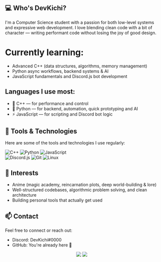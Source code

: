 ## 💻 Who's DevKichi?

I'm a Computer Science student with a passion for both low-level systems and expressive web development.
I love blending clean code with a bit of character — writing performant code without losing the joy of good design.

# Currently learning:

- Advanced C++ (data structures, algorithms, memory management)
- Python async workflows, backend systems & AI
- JavaScript fundamentals and Discord.js bot development


## Languages I use most:

- 🧩 C++ — for performance and control
- 🐍 Python — for backend, automation, quick prototyping and AI
- ⚡ JavaScript —  for scripting and Discord bot logic

## 🧰 Tools & Technologies

Here are some of the tools and technologies I use regularly:

![C++](https://img.shields.io/badge/C++-00599C?style=for-the-badge&logo=c%2B%2B&logoColor=white) ![Python](https://img.shields.io/badge/Python-3776AB?style=for-the-badge&logo=python&logoColor=white) ![JavaScript](https://img.shields.io/badge/JavaScript-F7DF1E?style=for-the-badge&logo=javascript&logoColor=black)  
![Discord.js](https://img.shields.io/badge/Discord.js-5865F2?style=for-the-badge&logo=discord&logoColor=white) ![Git](https://img.shields.io/badge/Git-F05032?style=for-the-badge&logo=git&logoColor=white) ![Linux](https://img.shields.io/badge/Linux-FCC624?style=for-the-badge&logo=linux&logoColor=black)

## 🎌 Interests

- Anime (magic academy, reincarnation plots, deep world-building & lore)
- Well-structured codebases, algorithmic problem solving, and clean architecture
- Building personal tools that actually get used

## 📫 Contact
Feel free to connect or reach out:

- Discord: DevKichi#0000
- GitHub: You're already here 👋

<p align="center">
  <img src="https://github-readme-stats.vercel.app/api?username=DevKichi&show_icons=true&theme=tokyonight" />
  <img src="https://streak-stats.demolab.com?user=DevKichi&theme=tokyonight" />
</p>
